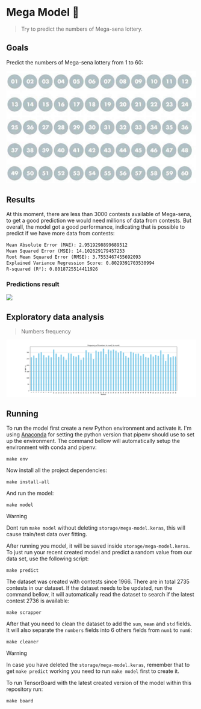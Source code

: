 # Mega Model 🤖

> Try to predict the numbers of Mega-sena lottery.

## Goals

Predict the numbers of Mega-sena lottery from 1 to 60:

<img src="resources/numbers-example.png" width="600px">

## Results

At this moment, there are less than 3000 contests available of Mega-sena,
to get a good prediction we would need millions of data from contests. But
overall, the model got a good performance, indicating that is possible to
predict if we have more data from contests:

```shell
Mean Absolute Error (MAE): 2.9519298899689512
Mean Squared Error (MSE): 14.102629179457253
Root Mean Squared Error (RMSE): 3.7553467455692093
Explained Variance Regression Score: 0.8029391703530994
R-squared (R²): 0.8018725514411926
```

### Predictions result

<img src="storage/plots/models/predictions.png" width="600px">

## Exploratory data analysis

> Numbers frequency

<img src="storage/plots/dataset/numbers-frequency.png" width="600px">

## Running

To run the model first create a new Python environment and activate it. I'm using [Anaconda](https://www.anaconda.com/) for setting the python version that pipenv should use to set up the environment. The command bellow will automatically setup the environment with conda and pipenv:

```shell
make env
```

Now install all the project dependencies:

```shell
make install-all
```

And run the model:

```shell
make model
```

> [!WARNING]
> Dont run `make model` without deleting `storage/mega-model.keras`, this will
> cause train/test data over fitting.

After running you model, it will be saved inside `storage/mega-model.keras`.
To just run your recent created model and predict a random value from our data set,
use the following script:

```shell
make predict 
```

The dataset was created with contests since 1966. There are in total 2735 contests
in our dataset. If the dataset needs to be updated, run the command bellow, it will automatically read the dataset to search if the latest contest 2736 is available:

```shell
make scrapper
```

After that you need to clean the dataset to add the `sum`, `mean` and `std` fields.
It will also separate the `numbers` fields into 6 others fields from `num1` to `num6`:

```shell
make cleaner
```

> [!WARNING]
> In case you have deleted the `storage/mega-model.keras`, remember that to get `make predict` working you need to run `make model` first to create it.

To run TensorBoard with the latest created version of the model within this
repository run:

```shell
make board
```
